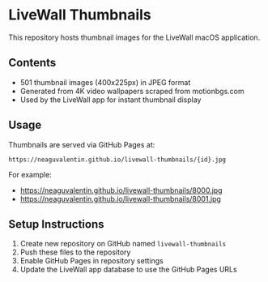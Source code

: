 # LiveWall Thumbnails

This repository hosts thumbnail images for the LiveWall macOS application.

## Contents

- 501 thumbnail images (400x225px) in JPEG format
- Generated from 4K video wallpapers scraped from motionbgs.com
- Used by the LiveWall app for instant thumbnail display

## Usage

Thumbnails are served via GitHub Pages at:
```
https://neaguvalentin.github.io/livewall-thumbnails/{id}.jpg
```

For example:
- https://neaguvalentin.github.io/livewall-thumbnails/8000.jpg
- https://neaguvalentin.github.io/livewall-thumbnails/8001.jpg

## Setup Instructions

1. Create new repository on GitHub named `livewall-thumbnails`
2. Push these files to the repository
3. Enable GitHub Pages in repository settings
4. Update the LiveWall app database to use the GitHub Pages URLs